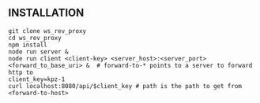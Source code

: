 INSTALLATION
----

    git clone ws_rev_proxy
    cd ws_rev_proxy
    npm install
    node run server &
    node run client <client-key> <server_host>:<server_port> <forward_to_base_uri> &  # forward-to-* points to a server to forward http to
    client_key=kpz-1
    curl localhost:8080/api/$client_key # path is the path to get from <forward-to-host>
